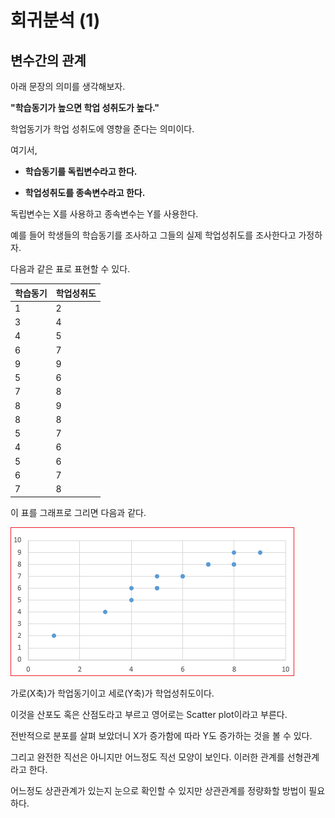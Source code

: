 # 회귀분석 (1)
## 변수간의 관계

아래 문장의 의미를 생각해보자. 

**"학습동기가 높으면 학업 성취도가 높다."**

학업동기가 학업 성취도에 영향을 준다는 의미이다. 

여기서, 

* **학습동기를 독립변수라고 한다.**

* **학업성취도를 종속변수라고 한다.**

독립변수는 X를 사용하고 종속변수는 Y를 사용한다. 


예를 들어 학생들의 학습동기를 조사하고 그들의 실제 학업성취도를 조사한다고 가정하자. 

다음과 같은 표로 표현할 수 있다. 


|	학습동기	|	학업성취도	|
|--|--|
|	1	|	2	|
|	3	|	4	|
|	4	|	5	|
|	6	|	7	|
|	9	|	9	|
|	5	|	6	|
|	7	|	8	|
|	8	|	9	|
|	8	|	8	|
|	5	|	7	|
|	4	|	6	|
|	5	|	6	|
|	6	|	7	|
|	7	|	8	|


이 표를 그래프로 그리면 다음과 같다. 

![](../.gitbook/assets/regress/regress01.png)


가로(X축)가 학업동기이고 세로(Y축)가 학업성취도이다. 

이것을 산포도 혹은 산점도라고 부르고 영어로는 Scatter plot이라고 부른다. 

전반적으로 분포를 살펴 보았더니 X가 증가함에 따라 Y도 증가하는 것을 볼 수 있다. 

그리고 완전한 직선은 아니지만 어느정도 직선 모양이 보인다. 이러한 관계를 선형관계라고 한다. 


어느정도 상관관계가 있는지 눈으로 확인할 수 있지만 상관관계를 정량화할 방법이 필요하다. 